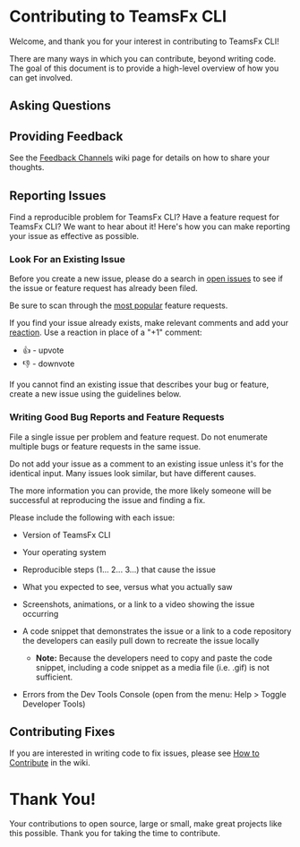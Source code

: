 # Contributing to TeamsFx CLI 

Welcome, and thank you for your interest in contributing to TeamsFx CLI!

There are many ways in which you can contribute, beyond writing code. The goal of this document is to provide a high-level overview of how you can get involved.

## Asking Questions

<!---Have a question? Rather than opening an issue, please ask away on [Stack Overflow](https://stackoverflow.com/questions/tagged/teamsfx) using the tag `teamsfx`.

The active community will be eager to assist you. Your well-worded question will serve as a resource to others searching for help.--->

## Providing Feedback

See the [Feedback Channels](https://github.com/OfficeDev/TeamsFx/wiki/cli/Feedback-Channels) wiki page for details on how to share your thoughts.

## Reporting Issues

Find a reproducible problem for TeamsFx CLI? Have a feature request for TeamsFx CLI? We want to hear about it! Here's how you can make reporting your issue as effective as possible.

### Look For an Existing Issue

Before you create a new issue, please do a search in [open issues](https://github.com/OfficeDev/TeamsFx/issues) to see if the issue or feature request has already been filed.

Be sure to scan through the [most popular](https://github.com/OfficeDev/TeamsFx/issues?q=is%3Aopen+is%3Aissue+label%3Afeature-request+sort%3Areactions-%2B1-desc) feature requests.

If you find your issue already exists, make relevant comments and add your [reaction](https://github.com/blog/2119-add-reactions-to-pull-requests-issues-and-comments). Use a reaction in place of a "+1" comment:

* 👍 - upvote
* 👎 - downvote

If you cannot find an existing issue that describes your bug or feature, create a new issue using the guidelines below.

### Writing Good Bug Reports and Feature Requests

File a single issue per problem and feature request. Do not enumerate multiple bugs or feature requests in the same issue.

Do not add your issue as a comment to an existing issue unless it's for the identical input. Many issues look similar, but have different causes.

The more information you can provide, the more likely someone will be successful at reproducing the issue and finding a fix.

Please include the following with each issue:

* Version of TeamsFx CLI

* Your operating system

* Reproducible steps (1... 2... 3...) that cause the issue

* What you expected to see, versus what you actually saw

* Screenshots, animations, or a link to a video showing the issue occurring

* A code snippet that demonstrates the issue or a link to a code repository the developers can easily pull down to recreate the issue locally

  * **Note:** Because the developers need to copy and paste the code snippet, including a code snippet as a media file (i.e. .gif) is not sufficient.

* Errors from the Dev Tools Console (open from the menu: Help > Toggle Developer Tools)

## Contributing Fixes

If you are interested in writing code to fix issues,
please see [How to Contribute](https://github.com/OfficeDev/TeamsFx/wiki/How-to-Contribute) in the wiki.

# Thank You!

Your contributions to open source, large or small, make great projects like this possible. Thank you for taking the time to contribute.
